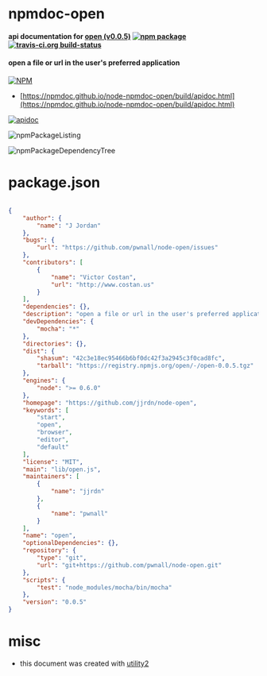 # npmdoc-open

#### api documentation for  [open (v0.0.5)](https://github.com/jjrdn/node-open)  [![npm package](https://img.shields.io/npm/v/npmdoc-open.svg?style=flat-square)](https://www.npmjs.org/package/npmdoc-open) [![travis-ci.org build-status](https://api.travis-ci.org/npmdoc/node-npmdoc-open.svg)](https://travis-ci.org/npmdoc/node-npmdoc-open)

#### open a file or url in the user's preferred application

[![NPM](https://nodei.co/npm/open.png?downloads=true&downloadRank=true&stars=true)](https://www.npmjs.com/package/open)

- [https://npmdoc.github.io/node-npmdoc-open/build/apidoc.html](https://npmdoc.github.io/node-npmdoc-open/build/apidoc.html)

[![apidoc](https://npmdoc.github.io/node-npmdoc-open/build/screenCapture.buildCi.browser.%252Ftmp%252Fbuild%252Fapidoc.html.png)](https://npmdoc.github.io/node-npmdoc-open/build/apidoc.html)

![npmPackageListing](https://npmdoc.github.io/node-npmdoc-open/build/screenCapture.npmPackageListing.svg)

![npmPackageDependencyTree](https://npmdoc.github.io/node-npmdoc-open/build/screenCapture.npmPackageDependencyTree.svg)



# package.json

```json

{
    "author": {
        "name": "J Jordan"
    },
    "bugs": {
        "url": "https://github.com/pwnall/node-open/issues"
    },
    "contributors": [
        {
            "name": "Victor Costan",
            "url": "http://www.costan.us"
        }
    ],
    "dependencies": {},
    "description": "open a file or url in the user's preferred application",
    "devDependencies": {
        "mocha": "*"
    },
    "directories": {},
    "dist": {
        "shasum": "42c3e18ec95466b6bf0dc42f3a2945c3f0cad8fc",
        "tarball": "https://registry.npmjs.org/open/-/open-0.0.5.tgz"
    },
    "engines": {
        "node": ">= 0.6.0"
    },
    "homepage": "https://github.com/jjrdn/node-open",
    "keywords": [
        "start",
        "open",
        "browser",
        "editor",
        "default"
    ],
    "license": "MIT",
    "main": "lib/open.js",
    "maintainers": [
        {
            "name": "jjrdn"
        },
        {
            "name": "pwnall"
        }
    ],
    "name": "open",
    "optionalDependencies": {},
    "repository": {
        "type": "git",
        "url": "git+https://github.com/pwnall/node-open.git"
    },
    "scripts": {
        "test": "node_modules/mocha/bin/mocha"
    },
    "version": "0.0.5"
}
```



# misc
- this document was created with [utility2](https://github.com/kaizhu256/node-utility2)
